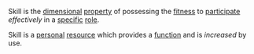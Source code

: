 Skill is the [dimensional](https://github.com/gcassel/Modular-Organization-Terminology/blob/master/terms/dimension.md) [property](https://github.com/gcassel/Modular-Organization-Terminology/blob/master/terms/property.md) of possessing the [fitness](https://github.com/gcassel/Modular-Organization-Terminology/blob/master/terms/fitness.md) to [participate](https://github.com/gcassel/Modular-Organization-Terminology/blob/master/terms/participation.md) *effectively* in a [specific](https://github.com/gcassel/Modular-Organization-Terminology/blob/master/terms/specific.md) [role](https://github.com/gcassel/Modular-Organization-Terminology/blob/master/terms/role.md).

Skill is a [personal](https://github.com/gcassel/Modular-Organization-Terminology/blob/master/terms/personal.md) [resource](https://github.com/gcassel/Modular-Organization-Terminology/blob/master/terms/resource.md) which provides a [function](https://github.com/gcassel/Modular-Organization-Terminology/blob/master/terms/function.md) and is *increased* by use.
